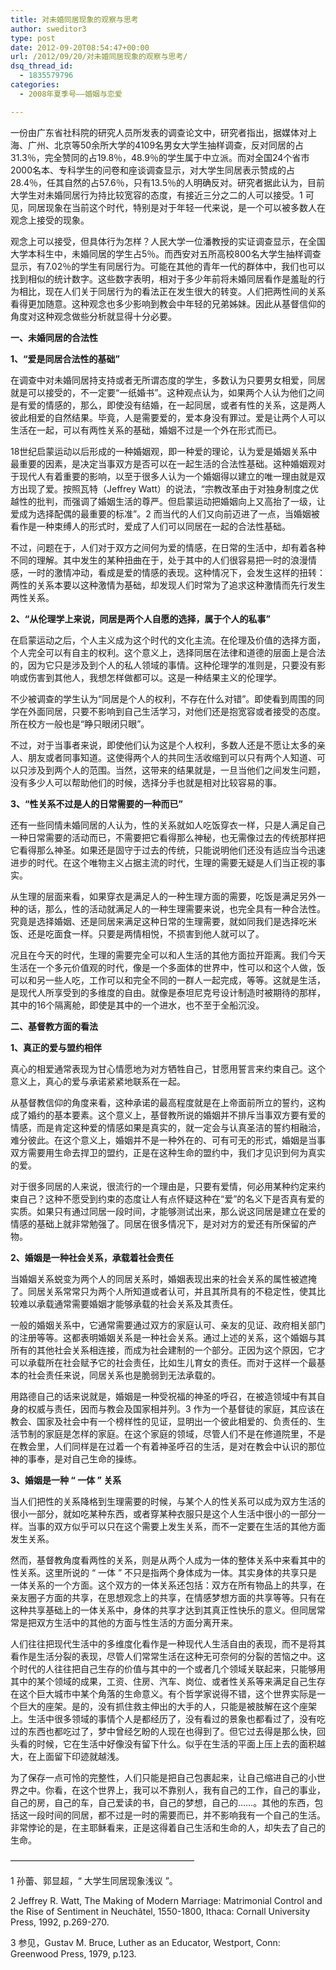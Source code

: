 ```yaml
---
title: 对未婚同居现象的观察与思考
author: sweditor3
type: post
date: 2012-09-20T08:54:47+00:00
url: /2012/09/20/对未婚同居现象的观察与思考/
dsq_thread_id:
  - 1835579796
categories:
  - 2008年夏季号——婚姻与恋爱

---
```

一份由广东省社科院的研究人员所发表的调查论文中，研究者指出，据媒体对上海、广州、北京等50余所大学的4109名男女大学生抽样调查，反对同居的占31.3％，完全赞同的占19.8％，48.9％的学生属于中立派。而对全国24个省市2000名本、专科学生的问卷和座谈调查显示，对大学生同居表示赞成的占28.4％，任其自然的占57.6％，只有13.5％的人明确反对。研究者据此认为，目前大学生对未婚同居行为持比较宽容的态度，有接近三分之二的人可以接受。1 可见，同居现象在当前这个时代，特别是对于年轻一代来说，是一个可以被多数人在观念上接受的现象。

观念上可以接受，但具体行为怎样？人民大学一位潘教授的实证调查显示，在全国大学本科生中，未婚同居的学生占5％。而西安对五所高校800名大学生抽样调查显示，有7.02％的学生有同居行为。可能在其他的青年一代的群体中，我们也可以找到相似的统计数字。这些数字表明，相对于多少年前将未婚同居看作是羞耻的行为相比，现在人们关于同居行为的看法正在发生很大的转变。人们把两性间的关系看得更加随意。这种观念也多少影响到教会中年轻的兄弟姊妹。因此从基督信仰的角度对这种观念做些分析就显得十分必要。

**一、未婚同居的合法性**

**1、“爱是同居合法性的基础”**

在调查中对未婚同居持支持或者无所谓态度的学生，多数认为只要男女相爱，同居就是可以接受的，不一定要“一纸婚书”。这种观点认为，如果两个人认为他们之间是有爱的情感的，那么，即使没有结婚，在一起同居，或者有性的关系，这是两人彼此相爱的自然结果。毕竟，人是需要爱的，爱本身没有罪过。爱是让两个人可以生活在一起，可以有两性关系的基础，婚姻不过是一个外在形式而已。

18世纪启蒙运动以后形成的一种婚姻观，即一种爱的理论，认为爱是婚姻关系中最重要的因素，是决定当事双方是否可以在一起生活的合法性基础。这种婚姻观对于现代人有着重要的影响，以至于很多人认为一个婚姻得以建立的唯一理由就是双方出现了爱。按照瓦特（Jeffrey Watt）的说法，“宗教改革由于对独身制度之优越性的批判，而强调了婚姻生活的尊严。但启蒙运动把婚姻向上又高抬了一级，让爱成为选择配偶的最重要的标准”。2 而当代的人们又向前迈进了一点，当婚姻被看作是一种束缚人的形式时，爱成了人们可以同居在一起的合法性基础。

不过，问题在于，人们对于双方之间何为爱的情感，在日常的生活中，却有着各种不同的理解。其中发生的某种扭曲在于，处于其中的人们很容易把一时的浪漫情感，一时的激情冲动，看成是爱的情感的表现。这种情况下，会发生这样的扭转：两性的关系本要以这种激情为基础，却发现人们时常为了追求这种激情而先行发生两性关系。

**2、“从伦理学上来说，同居是两个人自愿的选择，属于个人的私事”**

在启蒙运动之后，个人主义成为这个时代的文化主流。在伦理及价值的选择方面，个人完全可以有自主的权利。这个意义上，选择同居在法律和道德的层面上是合法的，因为它只是涉及到个人的私人领域的事情。这种伦理学的准则是，只要没有影响或伤害到其他人，我想怎样做都可以。这是一种结果主义的伦理学。

不少被调查的学生认为“同居是个人的权利，不存在什么对错”。即使看到周围的同学在外面同居，只要不影响到自己生活学习，对他们还是抱宽容或者接受的态度。所在校方一般也是“睁只眼闭只眼”。

不过，对于当事者来说，即使他们认为这是个人权利，多数人还是不愿让太多的亲人、朋友或者同事知道。这使得两个人的共同生活收缩到可以只有两个人知道、可以只涉及到两个人的范围。当然，这带来的结果就是，一旦当他们之间发生问题，没有多少人可以帮助他们的时候，选择分手也就是相对比较容易的事。

**3、“性关系不过是人的日常需要的一种而已”**

还有一些同情未婚同居的人认为，性的关系就如人吃饭穿衣一样，只是人满足自己一种日常需要的活动而已，不需要把它看得那么神秘，也无需像过去的传统那样把它看得那么神圣。如果还是固守于过去的传统，只能说明他们还没有适应当今迅速进步的时代。在这个唯物主义占据主流的时代，生理的需要无疑是人们当正视的事实。

从生理的层面来看，如果穿衣是满足人的一种生理方面的需要，吃饭是满足另外一种的话，那么，性的活动就满足人的一种生理需要来说，也完全具有一种合法性。究竟是选择婚姻、还是同居来满足这种日常的生理需要，就如同我们是选择吃米饭、还是吃面食一样。只要是两情相悦，不损害到他人就可以了。

况且在今天的时代，生理的需要完全可以和人生活的其他方面拉开距离。我们今天生活在一个多元价值观的时代，像是一个多面体的世界中，性可以和这个人做，饭可以和另一些人吃，工作可以和完全不同的一群人一起完成，等等。这就是生活，是现代人所享受到的多维度的自由。就像是泰坦尼克号设计制造时被期待的那样，其中的16个隔离舱，即使是其中的一个进水，也不至于全船沉没。

**二、基督教方面的看法**

**1、真正的爱与盟约相伴**

真心的相爱通常表现为甘心情愿地为对方牺牲自己，甘愿用誓言来约束自己。这个意义上，真心的爱与承诺紧紧地联系在一起。

从基督教信仰的角度来看，这种承诺的最高程度就是在上帝面前所立的誓约，这构成了婚约的基本要素。这个意义上，基督教所说的婚姻并不排斥当事双方要有爱的情感，而是肯定这种爱的情感如果是真实的，就一定会与认真圣洁的誓约相融洽，难分彼此。在这个意义上，婚姻并不是一种外在的、可有可无的形式，婚姻是当事双方需要用生命去捍卫的盟约，正是在这种生命的盟约中，我们才见识到何为真实的爱。

对于很多同居的人来说，很流行的一个理由是，只要有爱情，何必用某种约定来约束自己？这种不愿受到约束的态度让人有点怀疑这种在“爱”的名义下是否真有爱的实质。如果只有通过同居一段时间，才能够测试出来，那么说这同居是建立在爱的情感的基础上就非常勉强了。同居在很多情况下，是对对方的爱还有所保留的产物。

**2、婚姻是一种社会关系，承载着社会责任**

当婚姻关系蜕变为两个人的同居关系时，婚姻表现出来的社会关系的属性被遮掩了。同居关系常常只为两个人所知道或者认可，并且其所具有的不稳定性，使其比较难以承载通常需要婚姻才能够承载的社会关系及其责任。

一般的婚姻关系中，它通常需要通过双方的家庭认可、亲友的见证、政府相关部门的注册等等。这都表明婚姻关系是一种社会关系。通过上述的关系，这个婚姻与其所有的其他社会关系相连接，而成为社会建制的一个部分。正因为这个原因，它才可以承载所在社会赋予它的社会责任，比如生儿育女的责任。而对于这样一个最基本的社会责任来说，同居关系也是脆弱到无法承载的。

用路德自己的话来说就是，婚姻是一种受祝福的神圣的呼召，在被造领域中有其自身的权威与责任，因而与教会及国家相并列。3 作为一个基督徒的家庭，其应该在教会、国家及社会中有一个榜样性的见证，显明出一个彼此相爱的、负责任的、生活节制的家庭是怎样的家庭。在这个家庭的领域，尽管人们不是在修道院里，不是在教会里，人们同样是在过着一个有着神圣呼召的生活，是对在教会中认识的那位神的事奉，是对自己生命的操练。

**3、婚姻是一种 “ 一体 ” 关系**

当人们把性的关系降格到生理需要的时候，与某个人的性关系可以成为双方生活的很小一部分，就如吃某种东西，或者穿某种衣服只是这个人生活中很小的一部分一样。当事的双方似乎可以只在这个需要上发生关系，而不一定要在生活的其他方面发生关系。

然而，基督教角度看两性的关系，则是从两个人成为一体的整体关系中来看其中的性关系。这里所说的 “ 一体 ” 不只是指两个身体成为一体。其实身体的共享只是一体关系的一个方面。这个双方的一体关系还包括：双方在所有物品上的共享，在亲友圈子方面的共享，在思想观念上的共享，在情感梦想方面的共享等等。只有在这种共享基础上的一体关系中，身体的共享才达到其真正性快乐的意义。但同居常常是把双方生活中的其他的方面与性生活的方面分离开来。

人们往往把现代生活中的多维度化看作是一种现代人生活自由的表现，而不是将其看作是生活分裂的表现，尽管人们常常生活在这种无可奈何的分裂的苦恼之中。这个时代的人往往把自己生存的价值与其中的一个或者几个领域关联起来，只能够用其中的某个领域的成果，工资、住房、汽车、岗位、或者性关系等来满足自己生存在这个巨大城市中某个角落的生命意义。有个哲学家说得不错，这个世界实际是一个巨大的座架。是的，没有抓住救主伸出的大手的人，只能是被肢解在这个座架上。生活中很多领域的事情个人是都经历了，没有看过的景象也都看过了，没有吃过的东西也都吃过了，梦中曾经乞盼的人现在也得到了。但它过去得是那么快，回头看的时候，它在生活中好像没有留下什么。似乎在生活的平面上压上去的面积越大，在上面留下印迹就越浅。

为了保存一点可怜的完整性，人们只能是把自己包裹起来，让自己缩进自己的小世界之中。你看，在这个世界上，我可以不靠别人，我有自己的工作，自己的事业，自己的房，自己的车，自己爱读的书，自己的梦想，自己的……。其他的东西，包括这一段时间的同居，都不过是一时的需要而已，并不影响我有一个自己的生活。非常悖论的是，在主耶稣看来，正是这得着自己生活和生命的人，却失去了自己的生命。

&#8212;&#8212;&#8212;&#8212;&#8212;&#8212;&#8212;&#8212;&#8212;&#8212;&#8212;&#8212;&#8212;&#8212;&#8212;&#8212;&#8212;&#8212;&#8212;&#8212;&#8212;
  
1 孙蕾、郭显超，“ 大学生同居现象浅议 ”。

2 Jeffrey R. Watt, The Making of Modern Marriage: Matrimonial Control and the Rise of Sentiment in Neuchâtel, 1550-1800, Ithaca: Cornall University Press, 1992, p.269-270.

3 参见，Gustav M. Bruce, Luther as an Educator, Westport, Conn: Greenwood Press, 1979, p.123.